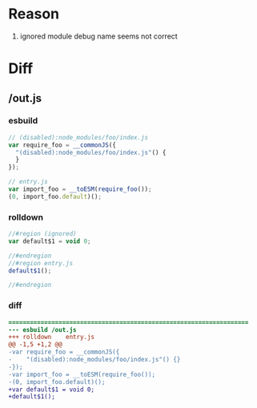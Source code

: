 # Reason
1. ignored module debug name seems not correct
# Diff
## /out.js
### esbuild
```js
// (disabled):node_modules/foo/index.js
var require_foo = __commonJS({
  "(disabled):node_modules/foo/index.js"() {
  }
});

// entry.js
var import_foo = __toESM(require_foo());
(0, import_foo.default)();
```
### rolldown
```js
//#region (ignored) 
var default$1 = void 0;

//#endregion
//#region entry.js
default$1();

//#endregion
```
### diff
```diff
===================================================================
--- esbuild	/out.js
+++ rolldown	entry.js
@@ -1,5 +1,2 @@
-var require_foo = __commonJS({
-    "(disabled):node_modules/foo/index.js"() {}
-});
-var import_foo = __toESM(require_foo());
-(0, import_foo.default)();
+var default$1 = void 0;
+default$1();

```